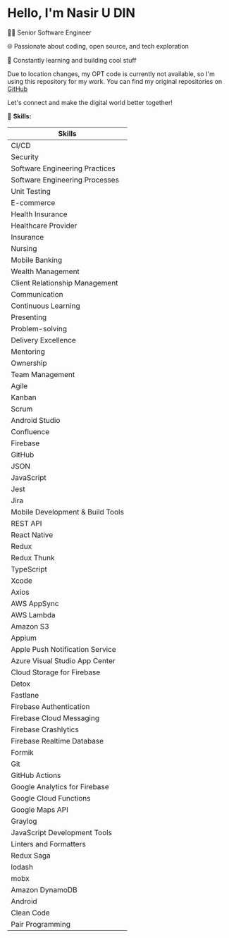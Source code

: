 # Hello, I'm Nasir U DIN

 👨‍💻 Senior Software Engineer

 🌐 Passionate about coding, open source, and tech exploration

 🚀 Constantly learning and building cool stuff

Due to location changes, my OPT code is currently not available, so I'm using this repository for my work. You can find my original repositories on [GitHub](https://github.com/naxir)

Let's connect and make the digital world better together!

💼 **Skills:**

| Skills |
|--------|
| CI/CD |
| Security |
| Software Engineering Practices |
| Software Engineering Processes |
| Unit Testing |
| E-commerce |
| Health Insurance |
| Healthcare Provider |
| Insurance |
| Nursing |
| Mobile Banking |
| Wealth Management |
| Client Relationship Management |
| Communication |
| Continuous Learning |
| Presenting |
| Problem-solving |
| Delivery Excellence |
| Mentoring |
| Ownership |
| Team Management |
| Agile |
| Kanban |
| Scrum |
| Android Studio |
| Confluence |
| Firebase |
| GitHub |
| JSON |
| JavaScript |
| Jest |
| Jira |
| Mobile Development & Build Tools |
| REST API |
| React Native |
| Redux |
| Redux Thunk |
| TypeScript |
| Xcode |
| Axios |
| AWS AppSync |
| AWS Lambda |
| Amazon S3 |
| Appium |
| Apple Push Notification Service |
| Azure Visual Studio App Center |
| Cloud Storage for Firebase |
| Detox |
| Fastlane |
| Firebase Authentication |
| Firebase Cloud Messaging |
| Firebase Crashlytics |
| Firebase Realtime Database |
| Formik |
| Git |
| GitHub Actions |
| Google Analytics for Firebase |
| Google Cloud Functions |
| Google Maps API |
| Graylog |
| JavaScript Development Tools |
| Linters and Formatters |
| Redux Saga |
| lodash |
| mobx |
| Amazon DynamoDB |
| Android |
| Clean Code |
| Pair Programming | 

